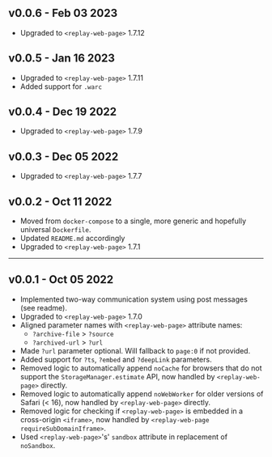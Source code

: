 ## v0.0.6 - Feb 03 2023 
- Upgraded to `<replay-web-page>` 1.7.12 

## v0.0.5 - Jan 16 2023 
- Upgraded to `<replay-web-page>` 1.7.11 
- Added support for `.warc`

## v0.0.4 - Dec 19 2022
- Upgraded to `<replay-web-page>` 1.7.9 

## v0.0.3 - Dec 05 2022
- Upgraded to `<replay-web-page>` 1.7.7 

## v0.0.2 - Oct 11 2022
- Moved from `docker-compose` to a single, more generic and hopefully universal `Dockerfile`.
- Updated `README.md` accordingly
- Upgraded to `<replay-web-page>` 1.7.1

---

## v0.0.1 - Oct 05 2022 
- Implemented two-way communication system using post messages (see readme).
- Upgraded to `<replay-web-page>` 1.7.0
- Aligned parameter names with `<replay-web-page>` attribute names:
  - `?archive-file` > `?source`
  - `?archived-url` > `?url`
- Made `?url` parameter optional. Will fallback to `page:0` if not provided.
- Added support for `?ts`, `?embed` and `?deepLink` parameters.
- Removed logic to automatically append `noCache` for browsers that do not support the `StorageManager.estimate` API, now handled by `<replay-web-page>` directly.
- Removed logic to automatically append `noWebWorker` for older versions of Safari (< 16), now handled by `<replay-web-page>` directly.
- Removed logic for checking if `<replay-web-page>` is embedded in a cross-origin `<iframe>`, now handled by `<replay-web-page requireSubDomainIframe>`.
- Used `<replay-web-page>`'s' `sandbox` attribute in replacement of `noSandbox`.
